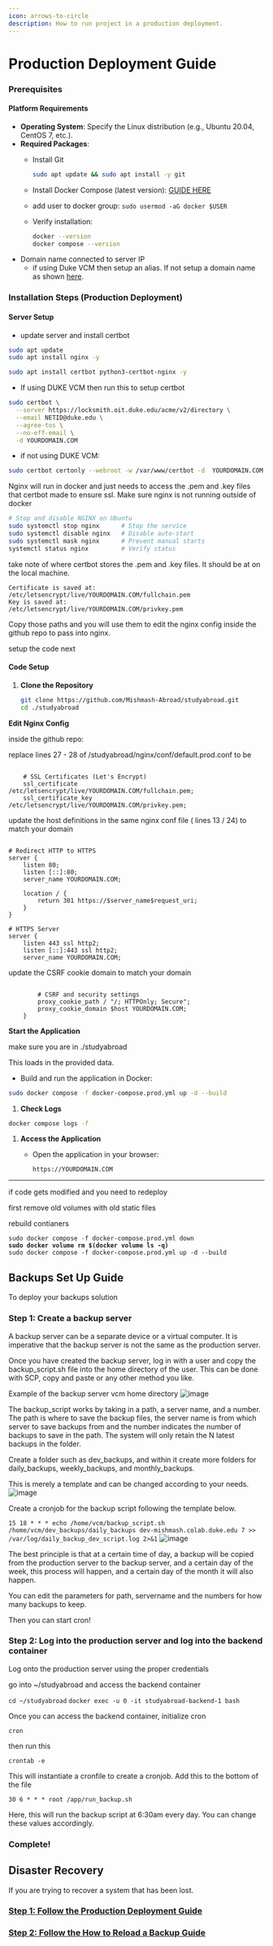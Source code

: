 ```yaml
---
icon: arrows-to-circle
description: How to run project in a production deployment.
---
```


# Production Deployment Guide

### Prerequisites

#### Platform Requirements

* **Operating System**: Specify the Linux distribution (e.g., Ubuntu 20.04, CentOS 7, etc.).
* **Required Packages**:
  *   Install Git

      ```bash
      sudo apt update && sudo apt install -y git 
      ```
  * Install Docker Compose (latest version): [GUIDE HERE](https://docs.docker.com/engine/install/ubuntu/#install-using-the-repository)
  * add user to docker group: `sudo usermod -aG docker $USER`
  *   Verify installation:

      ```bash
      docker --version
      docker compose --version
      ```
* Domain name connected to server IP
  * if using Duke VCM then setup an alias. If not setup a domain name as shown [here](../appendix.md#connect-domain-to-server-ip).



### Installation Steps (Production Deployment)

#### Server Setup

* update server and install certbot

```bash
sudo apt update
sudo apt install nginx -y

sudo apt install certbot python3-certbot-nginx -y
```

* If using DUKE VCM then run this to setup certbot&#x20;

```bash
sudo certbot \
  --server https://locksmith.oit.duke.edu/acme/v2/directory \
  --email NETID@duke.edu \
  --agree-tos \
  --no-eff-email \
  -d YOURDOMAIN.COM
```

* if not using DUKE VCM:

```bash
sudo certbot certonly --webroot -w /var/www/certbot -d  YOURDOMAIN.COM
```

Nginx will run in docker and just needs to access the .pem and .key files that certbot made to ensure ssl. Make sure nginx is not running outside of docker

```bash
# Stop and disable NGINX on Ubuntu
sudo systemctl stop nginx      # Stop the service
sudo systemctl disable nginx   # Disable auto-start
sudo systemctl mask nginx      # Prevent manual starts
systemctl status nginx         # Verify status
```

take note of where certbot stores the .pem and .key files. It should be at on the local machine.

```
Certificate is saved at: /etc/letsencrypt/live/YOURDOMAIN.COM/fullchain.pem
Key is saved at:         /etc/letsencrypt/live/YOURDOMAIN.COM/privkey.pem
```

Copy those paths and you will use them to edit the nginx config inside the github repo to pass into nginx.

setup the code next

#### Code Setup

1.  **Clone the Repository**

    ```bash
    git clone https://github.com/Mishmash-Abroad/studyabroad.git
    cd ./studyabroad
    ```

**Edit Nginx Config**

inside the github repo:

replace lines 27 - 28 of /studyabroad/nginx/conf/default.prod.conf to be

```nginx

    # SSL Certificates (Let's Encrypt)
    ssl_certificate /etc/letsencrypt/live/YOURDOMAIN.COM/fullchain.pem;
    ssl_certificate_key /etc/letsencrypt/live/YOURDOMAIN.COM/privkey.pem;

```

update the host definitions in the same nginx conf file ( lines 13 / 24) to match your domain

```nginx

# Redirect HTTP to HTTPS
server {
    listen 80;
    listen [::]:80;
    server_name YOURDOMAIN.COM;

    location / {
        return 301 https://$server_name$request_uri;
    }
}

# HTTPS Server
server {
    listen 443 ssl http2;
    listen [::]:443 ssl http2;
    server_name YOURDOMAIN.COM;

```

update the CSRF cookie domain to match your domain

```nginx

        # CSRF and security settings
        proxy_cookie_path / "/; HTTPOnly; Secure";
        proxy_cookie_domain $host YOURDOMAIN.COM;
    }
```

**Start the Application**

make sure you are in ./studyabroad

This loads in the provided data.

* Build and run the application in Docker:

```bash
sudo docker compose -f docker-compose.prod.yml up -d --build
```

1. **Check Logs**

```bash
docker compose logs -f
```



1. **Access the Application**
   *   Open the application in your browser:

       ```
       https://YOURDOMAIN.COM
       ```

***

if code gets modified and you need to redeploy

first remove old volumes with old static files

rebuild contianers

<pre><code>sudo docker compose -f docker-compose.prod.yml down
<strong>sudo docker volume rm $(docker volume ls -q)
</strong>sudo docker compose -f docker-compose.prod.yml up -d --build
</code></pre>

## Backups Set Up Guide

To deploy your backups solution

### Step 1: Create a backup server

A backup server can be a separate device or a virtual computer. It is imperative that the backup server is not the same as the production server.

Once you have created the backup server, log in with a user and copy the backup_script.sh file into the home directory of the user. This can be done with SCP, copy and paste or any other method you like.

Example of the backup server vcm home directory
![image](https://github.com/user-attachments/assets/4187c9bc-164e-46af-8fe0-92bbfcfe3f97)

The backup_script works by taking in a path, a server name, and a number. The path is where to save the backup files, the server name is from which server to save backups from and the number indicates the number of backups to save in the path. The system will only retain the N latest backups in the folder.

Create a folder such as dev_backups, and within it create more folders for daily_backups, weekly_backups, and monthly_backups.

This is merely a template and can be changed according to your needs.
![image](https://github.com/user-attachments/assets/5aafed14-7d07-4894-8d84-3e10db6cc63e)

Create a cronjob for the backup script following the template below.

`15 18 * * * echo /home/vcm/backup_script.sh /home/vcm/dev_backups/daily_backups dev-mishmash.colab.duke.edu 7 >> /var/log/daily_backup_dev_script.log 2>&1`
![image](https://github.com/user-attachments/assets/eba8bb0e-7957-473b-b601-d907ed1e0984)

The best principle is that at a certain time of day, a backup will be copied from the production server to the backup server, and a certain day of the week, this process will happen, and a certain day of the month it will also happen. 

You can edit the parameters for path, servername and the numbers for how many backups to keep.

Then you can start cron!

### Step 2: Log into the production server and log into the backend container

Log onto the production server using the proper credentials

go into ~/studyabroad and access the backend container

`cd ~/studyabroad`
`docker exec -u 0 -it studyabroad-backend-1 bash`

Once you can access the backend container, initialize cron

`cron`

then run this

`crontab -e`

This will instantiate a cronfile to create a cronjob. Add this to the bottom of the file

`30 6 * * * root /app/run_backup.sh`

Here, this will run the backup script at 6:30am every day. You can change these values accordingly.

### Complete!

## Disaster Recovery

If you are trying to recover a system that has been lost.

### [Step 1: Follow the Production Deployment Guide](#production-deployment-guide)

### [Step 2: Follow the How to Reload a Backup Guide](#backup-guide.md#)

